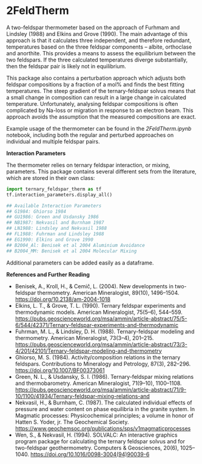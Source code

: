 # 2FeldTherm
A two-feldspar thermometer based on the approach of Furhmam and Lindsley (1988) and Elkins and Grove (1990).
The main advantage of this approach is that it calculates three independent, and therefore redundant, temperatures based on the three feldspar components – albite, orthoclase and anorthite. This provides a means to assess the equilibrium between the two feldspars. If the three calculated temperatures diverge substantially, then the feldspar pair is likely not in equilibrium.

This package also contains a perturbation approach which adjusts both feldspar compositions by a fraction of a mol% and finds the best fitting temperatures. The steep gradient of the ternary-feldspar solvus means that a small change in composition can result in a large change in calculated temperature. Unfortunately, analysing feldspar compositions is often complicated by Na-loss or migration in response to an electron beam. This approach avoids the assumption that the measured compositions are exact. 

Example usage of the thermometer can be found in the *2FeldTherm.ipynb* notebook, including both the regular and perturbed approaches on individual and multiple feldspar pairs.

**Interaction Parameters**

The thermometer relies on ternary feldspar interaction, or mixing, parameters. This package contains several different sets from the literature, which are stored in their own class:

```python
import ternary_feldspar_therm as tf
tf.interaction_parameters.display_all()

## Available Interaction Parameters
## G1984: Ghiorso 1984
## GU1986: Green and Usdansky 1986
## NB1987: Nekvasil and Burnham 1987
## LN1988: Lindsley and Nekvasil 1988
## FL1988: Fuhrman and Lindsley 1988
## EG1990: Elkins and Grove 1990
## B2004_Al: Benisek et al 2004 Aluminium Avoidance
## B2004_MM: Benisek et al 2004 Molecular Mixing
```

Additional parameters can be added easily as a dataframe.

**References and Further Reading**

* Benisek, A., Kroll, H., & Cemič, L. (2004). New developments in two-feldspar thermometry. American Mineralogist, 89(10), 1496–1504. https://doi.org/10.2138/am-2004-1018
* Elkins, L. T., & Grove, T. L. (1990). Ternary feldspar experiments and thermodynamic models. American Mineralogist, 75(5–6), 544–559. https://pubs.geoscienceworld.org/msa/ammin/article-abstract/75/5-6/544/42371/Ternary-feldspar-experiments-and-thermodynamic
* Fuhrman, M. L., & Lindsley, D. H. (1988). Ternary-feldspar modeling and thermometry. American Mineralogist, 73(3–4), 201–215. https://pubs.geoscienceworld.org/msa/ammin/article-abstract/73/3-4/201/42101/Ternary-feldspar-modeling-and-thermometry
* Ghiorso, M. S. (1984). Activity/composition relations in the ternary feldspars. Contributions to Mineralogy and Petrology, 87(3), 282–296. https://doi.org/10.1007/BF00373061
* Green, N. L., & Usdansky, S. I. (1986). Ternary-feldspar mixing relations and thermobarometry. American Mineralogist, 71(9–10), 1100–1108. https://pubs.geoscienceworld.org/msa/ammin/article-abstract/71/9-10/1100/41934/Ternary-feldspar-mixing-relations-and
* Nekvasil, H., & Burnham, C. (1987). The calculated individual effects of pressure and water content on phase equilibria in the granite system. In Magmatic processes: Physicochemical principles; a volume in honor of Hatten S. Yoder, jr. The Geochemical Society. https://www.geochemsoc.org/publications/sps/v1magmaticprocesses
* Wen, S., & Nekvasil, H. (1994). SOLVALC: An interactive graphics program package for calculating the ternary feldspar solvus and for two-feldspar geothermometry. Computers & Geosciences, 20(6), 1025–1040. https://doi.org/10.1016/0098-3004(94)90039-6

